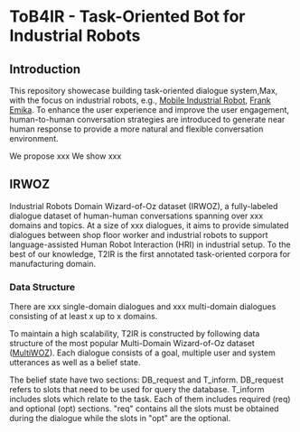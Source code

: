 # ToB4IR - Task-Oriented Bot for Industrial Robots

## Introduction

This repository showecase building task-oriented dialogue system,Max, with the focus on industrial robots,
e.g., [Mobile Industrial Robot](https://www.mobile-industrial-robots.com/en/), 
[Frank Emika](https://www.franka.de/). To enhance the user experience and improve the user engagement, human-to-human
conversation strategies are introduced to generate near human response to provide a more natural and flexible conversation
environment.

We propose xxx We show xxx

## IRWOZ
Industrial Robots Domain Wizard-of-Oz dataset (IRWOZ), a fully-labeled dialogue dataset of human-human conversations spanning 
over xxx domains and topics. At a size of xxx dialogues, it aims to provide simulated dialogues between
shop floor worker and industrial robots to support language-assisted Human Robot Interaction (HRI) in 
industrial setup. To the best of our knowledge, T2IR is the first annotated task-oriented corpora for 
manufacturing domain.

### Data Structure
There are xxx single-domain dialogues and xxx multi-domain dialogues consisting of at least x up to x domains. 

To maintain a high scalability, T2IR is constructed by following data structure of the most popular 
Multi-Domain Wizard-of-Oz dataset ([MultiWOZ](https://github.com/budzianowski/multiwoz)). 
Each dialogue consists of a goal, multiple user and system utterances as well as a belief state. 

The belief state have two sections: DB_request and T_inform. DB_request refers to slots that need to be
used for query the database. T_inform includes slots which relate to the task. Each of them includes 
required (req) and optional (opt) sections. "req" contains all the slots must be obtained during the
dialogue while the slots in "opt" are the optional.
